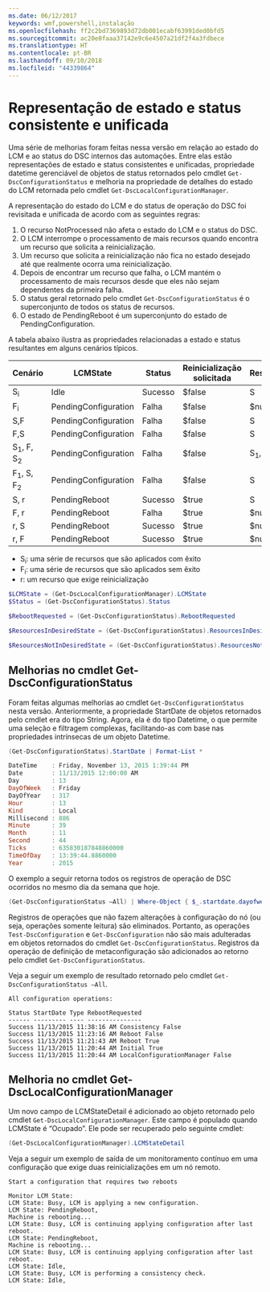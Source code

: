 ```yaml
---
ms.date: 06/12/2017
keywords: wmf,powershell,instalação
ms.openlocfilehash: ff2c2bd7369893d72db001ecabf63991ded0bfd5
ms.sourcegitcommit: ac20e0faaa37142e9c6e4507a21df2f4a3fdbece
ms.translationtype: HT
ms.contentlocale: pt-BR
ms.lasthandoff: 09/10/2018
ms.locfileid: "44339864"
---
```

# <a name="unified-and-consistent-state-and-status-representation"></a>Representação de estado e status consistente e unificada

Uma série de melhorias foram feitas nessa versão em relação ao estado do LCM e ao status do DSC internos das automações. Entre elas estão representações de estado e status consistentes e unificadas, propriedade datetime gerenciável de objetos de status retornados pelo cmdlet `Get-DscConfigurationStatus` e melhoria na propriedade de detalhes do estado do LCM retornada pelo cmdlet `Get-DscLocalConfigurationManager`.

A representação do estado do LCM e do status de operação do DSC foi revisitada e unificada de acordo com as seguintes regras:

1. O recurso NotProcessed não afeta o estado do LCM e o status do DSC.
2. O LCM interrompe o processamento de mais recursos quando encontra um recurso que solicita a reinicialização.
3. Um recurso que solicita a reinicialização não fica no estado desejado até que realmente ocorra uma reinicialização.
4. Depois de encontrar um recurso que falha, o LCM mantém o processamento de mais recursos desde que eles não sejam dependentes da primeira falha.
5. O status geral retornado pelo cmdlet `Get-DscConfigurationStatus` é o superconjunto de todos os status de recursos.
6. O estado de PendingReboot é um superconjunto do estado de PendingConfiguration.

A tabela abaixo ilustra as propriedades relacionadas a estado e status resultantes em alguns cenários típicos.

| Cenário                        | LCMState             | Status     | Reinicialização solicitada | ResourcesInDesiredState   | ResourcesNotInDesiredState |
|---------------------------------|----------------------|------------|---------------|------------------------------|--------------------------------|
| S<sub>i</sub>                   | Idle                 | Sucesso    | $false        | S                            | $null                          |
| F<sub>i</sub>                   | PendingConfiguration | Falha    | $false        | $null                        | F                              |
| S,F                             | PendingConfiguration | Falha    | $false        | S                            | F                              |
| F,S                             | PendingConfiguration | Falha    | $false        | S                            | F                              |
| S<sub>1</sub>, F, S<sub>2</sub> | PendingConfiguration | Falha    | $false        | S<sub>1</sub>, S<sub>2</sub> | F                              |
| F<sub>1</sub>, S, F<sub>2</sub> | PendingConfiguration | Falha    | $false        | S                            | F<sub>1</sub>, F<sub>2</sub>   |
| S, r                            | PendingReboot        | Sucesso    | $true         | S                            | r                              |
| F, r                            | PendingReboot        | Falha    | $true         | $null                        | F, r                           |
| r, S                            | PendingReboot        | Sucesso    | $true         | $null                        | r                              |
| r, F                            | PendingReboot        | Sucesso    | $true         | $null                        | r                              |

- S<sub>i</sub>: uma série de recursos que são aplicados com êxito
- F<sub>i</sub>: uma série de recursos que são aplicados sem êxito
- r: um recurso que exige reinicialização

```powershell
$LCMState = (Get-DscLocalConfigurationManager).LCMState
$Status = (Get-DscConfigurationStatus).Status

$RebootRequested = (Get-DscConfigurationStatus).RebootRequested

$ResourcesInDesiredState = (Get-DscConfigurationStatus).ResourcesInDesiredState

$ResourcesNotInDesiredState = (Get-DscConfigurationStatus).ResourcesNotInDesiredState
```

## <a name="enhancement-in-get-dscconfigurationstatus-cmdlet"></a>Melhorias no cmdlet Get-DscConfigurationStatus

Foram feitas algumas melhorias ao cmdlet `Get-DscConfigurationStatus` nesta versão. Anteriormente, a propriedade StartDate de objetos retornados pelo cmdlet era do tipo String. Agora, ela é do tipo Datetime, o que permite uma seleção e filtragem complexas, facilitando-as com base nas propriedades intrínsecas de um objeto Datetime.

```powershell
(Get-DscConfigurationStatus).StartDate | Format-List *

DateTime    : Friday, November 13, 2015 1:39:44 PM
Date        : 11/13/2015 12:00:00 AM
Day         : 13
DayOfWeek   : Friday
DayOfYear   : 317
Hour        : 13
Kind        : Local
Millisecond : 886
Minute      : 39
Month       : 11
Second      : 44
Ticks       : 635830187848860000
TimeOfDay   : 13:39:44.8860000
Year        : 2015
```

O exemplo a seguir retorna todos os registros de operação de DSC ocorridos no mesmo dia da semana que hoje.

```powershell
(Get-DscConfigurationStatus –All) | Where-Object { $_.startdate.dayofweek -eq (Get-Date).DayOfWeek }
```

Registros de operações que não fazem alterações à configuração do nó (ou seja, operações somente leitura) são eliminados. Portanto, as operações `Test-DscConfiguration` e `Get-DscConfiguration` não são mais adulteradas em objetos retornados do cmdlet `Get-DscConfigurationStatus`. Registros da operação de definição de metaconfiguração são adicionados ao retorno pelo cmdlet `Get-DscConfigurationStatus`.

Veja a seguir um exemplo de resultado retornado pelo cmdlet `Get-DscConfigurationStatus –All`.

```output
All configuration operations:

Status StartDate Type RebootRequested
------ --------- ---- ---------------
Success 11/13/2015 11:38:16 AM Consistency False
Success 11/13/2015 11:23:16 AM Reboot False
Success 11/13/2015 11:21:43 AM Reboot True
Success 11/13/2015 11:20:44 AM Initial True
Success 11/13/2015 11:20:44 AM LocalConfigurationManager False
```

## <a name="enhancement-in-get-dsclocalconfigurationmanager-cmdlet"></a>Melhoria no cmdlet Get-DscLocalConfigurationManager

Um novo campo de LCMStateDetail é adicionado ao objeto retornado pelo cmdlet `Get-DscLocalConfigurationManager`. Este campo é populado quando LCMState é “Ocupado”. Ele pode ser recuperado pelo seguinte cmdlet:

```powershell
(Get-DscLocalConfigurationManager).LCMStateDetail
```

Veja a seguir um exemplo de saída de um monitoramento contínuo em uma configuração que exige duas reinicializações em um nó remoto.

```output
Start a configuration that requires two reboots

Monitor LCM State:
LCM State: Busy, LCM is applying a new configuration.
LCM State: PendingReboot,
Machine is rebooting...
LCM State: Busy, LCM is continuing applying configuration after last reboot.
LCM State: PendingReboot,
Machine is rebooting...
LCM State: Busy, LCM is continuing applying configuration after last reboot.
LCM State: Idle,
LCM State: Busy, LCM is performing a consistency check.
LCM State: Idle,
```
